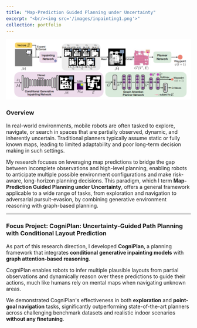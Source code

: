 ```yaml
---
title: "Map-Prediction Guided Planning under Uncertainty"
excerpt: "<br/><img src='/images/inpainting1.png'>"
collection: portfolio
---
```


![CogniPlan Project](/images/inpainting2.png)

### Overview

In real-world environments, mobile robots are often tasked to explore, navigate, or search in spaces that are partially observed, dynamic, and inherently uncertain. Traditional planners typically assume static or fully known maps, leading to limited adaptability and poor long-term decision making in such settings.

My research focuses on leveraging map predictions to bridge the gap between incomplete observations and high-level planning, enabling robots to anticipate multiple possible environment configurations and make risk-aware, long-horizon planning decisions. This paradigm, which I term **Map-Prediction Guided Planning under Uncertainty**, offers a general framework applicable to a wide range of tasks, from exploration and navigation to adversarial pursuit-evasion, by combining generative environment reasoning with graph-based planning.

---

### Focus Project: CogniPlan: Uncertainty-Guided Path Planning with Conditional Layout Prediction

As part of this research direction, I developed **CogniPlan**, a planning framework that integrates **conditional generative inpainting models** with **graph attention-based reasoning**.

CogniPlan enables robots to infer multiple plausible layouts from partial observations and dynamically reason over these predictions to guide their actions, much like humans rely on mental maps when navigating unknown areas.

We demonstrated CogniPlan's effectiveness in both **exploration** and **point-goal navigation** tasks, significantly outperforming state-of-the-art planners across challenging benchmark datasets and realistic indoor scenarios **without any finetuning**.


